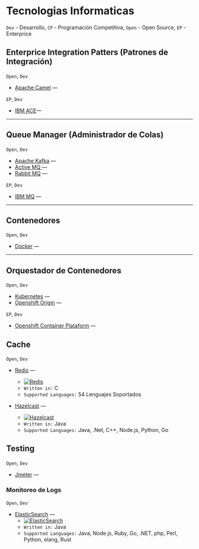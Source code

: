 # Tecnologias Informaticas

`Dev` - Desarrollo, `CP` - Programación Competitiva, `Open` - Open Source, `EP` - Enterprice 

## Enterprice Integration Patters (Patrones de Integración)

`Open`, `Dev`

* [Apache Camel](#) —

`EP`, `Dev`

* [IBM ACE](#)—

---
## Queue Manager (Administrador de Colas)

`Open`, `Dev`

* [Apache Kafka](#) —
* [Active MQ ](#) —
* [Rabbit MQ](#) —

`EP`, `Dev`

* [IBM MQ](#) —
---

## Contenedores

`Open`, `Dev`

* [Docker](#) —

---
## Orquestador de Contenedores
`Open`, `Dev`

* [Kubernetes](#) —
* [Openshift Origin](#) —

`EP`, `Dev`

* [Openshift Container Plataform](#) —

## Cache

`Open`, `Dev`

* [Redis](https://github.com/redis/redis) — 
    * [![Redis](https://tokei.rs/b1/github/redis/redis?category=code)](https://github.com/hazelcast/hazelcast)
    * `Written in:` C
    * `Supported Languages:` 54 Lenguajes Soportados

* [Hazelcast](https://github.com/hazelcast/hazelcast) —
    * [![Hazelcast](https://tokei.rs/b1/github/hazelcast/hazelcast?category=code)](https://github.com/hazelcast/hazelcast)
    * `Written in:` Java
    * `Supported Languages:` Java, .Net, C++, Node.js, Python, Go

## Testing

`Open`, `Dev`

* [Jmeter](#) —

### Monitoreo de Logs

`Open`, `Dev`

* [ElasticSearch](https://github.com/elastic/elasticsearch) —
    * [![ElasticSearch](https://tokei.rs/b1/github/elastic/elasticsearch?category=code)](https://github.com/elastic/elasticsearch)
    * `Written in:` Java
    * `Supported Languages:` Java, Node.js, Ruby, Go, .NET, php, Perl, Python, elang, Rust
